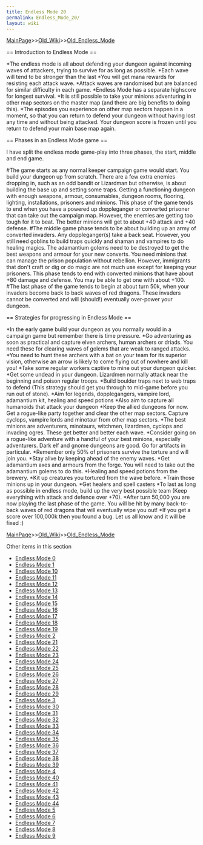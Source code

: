 ```yaml
---
title: Endless Mode 20
permalink: Endless_Mode_20/
layout: wiki
---
```


[MainPage](/keeperrl_wiki/ "wikilink")>>[Old_Wiki](/keeperrl_wiki/Old_Wiki "wikilink")>>[Old_Endless_Mode](/keeperrl_wiki/Old_Endless_Mode "wikilink")

== Introduction to Endless Mode ==

*The endless mode is all about defending your dungeon against incoming waves of attackers, trying to survive for as long as possible.
*Each wave will tend to be stronger than the last
*You will get mana rewards for resisting each attack wave.
*Attack waves are randomised but are balanced for similar difficulty in each game.
*Endless Mode has a separate highscore for longest survival.
*It is still possible to take your minions adventuring in other map sectors on the master map (and there are big benefits to doing this).
*The episodes you experience on other map sectors happen in a moment, so that you can return to defend your dungeon without having lost any time and without being attacked. Your dungeon score is frozen until you return to defend your main base map again.

== Phases in an Endless Mode game ==

I have split the endless mode game-play into three phases, the start, middle and end game.

#The game starts as any normal keeper campaign game would start. You build your dungeon up from scratch. There are a few extra enemies dropping in, such as an odd bandit or Lizardman but otherwise, is about building the base up and setting some traps. Getting a functioning dungeon with enough weapons, armour, consumables, dungeon rooms, flooring, lighting, installations, prisoners and minions. This phase of the game tends to end when you have a powered up doppleganger or converted prisoner that can take out the campaign map. However, the enemies are getting too tough for it to beat. The better minions will get to about +40 attack and +40 defense.
#The middle game phase tends to be about building up an army of converted invaders. Any doppleganger(s) take a back seat. However, you still need goblins to build traps quickly and shaman and vampires to do healing magics. The adamantium golems need to be destroyed to get the best weapons and armour for your new converts. You need minions that can manage the prison population without rebellion. However, immigrants that don't craft or dig or do magic are not much use except for keeping your prisoners. This phase tends to end with converted minions that have about +80 damage and defense. You may be able to get one with about +100.
#The last phase of the game tends to begin at about turn 50k, when your invaders become back to back waves of red dragons. These invaders cannot be converted and will (should!) eventually over-power your dungeon.

== Strategies for progressing in Endless Mode ==

*In the early game build your dungeon as you normally would in a campaign game but remember there is time pressure.
*Go adventuring as soon as practical and capture elven archers, human archers or driads. You need these for clearing waves of golems that are weak to ranged attacks.
*You need to hunt these archers with a bat on your team for its superior vision, otherwise an arrow is likely to come flying out of nowhere and kill you!
*Take some regular workers captive to mine out your dungeon quicker.
*Get some undead in your dungeon. Lizardmen normally attack near the beginning and poison regular troops.
*Build boulder traps next to web traps to defend (This strategy should get you through to mid-game before you run out of stone).
*Aim for legends, dopplegangers, vampire lord, adamantium kit, healing and speed potions
*Also aim to capture all humanoids that attack your dungeon
*Keep the allied dungeons for now. Get a rogue-like party together and clear the other map sectors. Capture cyclops, vampire lords and minotaur from other map sectors.
*The best minions are adventurers, minotaurs, witchmen, lizardmen, cyclops and invading ogres. These get better and better each wave.
*Consider going on a rogue-like adventure with a handful of your best minions, especially adventurers. Dark elf and gnome dungeons are good. Go for artifacts in particular.
*Remember only 50% of prisoners survive the torture and will join you.
*Stay alive by keeping ahead of the enemy waves.
*Get adamantium axes and armours from the forge. You will need to take out the adamantium golems to do this.
*Healing and speed potions from the brewery.
*Kit up creatures you tortured from the wave before.
*Train those minions up in your dungeon.
*Get healers and spell casters
*To last as long as possible in endless mode, build up the very best possible team (Keep everything with attack and defence over +70).
*After turn 50,000 you are now playing the last phase of the game. You will be hit by many back-to-back waves of red dragons that will eventually wipe you out!
*If you get a score over 100,000k then you found a bug. Let us all know and it will be fixed :)

[MainPage](/keeperrl_wiki/ "wikilink")>>[Old_Wiki](/keeperrl_wiki/Old_Wiki "wikilink")>>[Old_Endless_Mode](/keeperrl_wiki/Old_Endless_Mode "wikilink")

Other items in this section
-    [Endless Mode 0](/keeperrl_wiki/Endless_Mode_0 "wikilink")
-    [Endless Mode 1](/keeperrl_wiki/Endless_Mode_1 "wikilink")
-    [Endless Mode 10](/keeperrl_wiki/Endless_Mode_10 "wikilink")
-    [Endless Mode 11](/keeperrl_wiki/Endless_Mode_11 "wikilink")
-    [Endless Mode 12](/keeperrl_wiki/Endless_Mode_12 "wikilink")
-    [Endless Mode 13](/keeperrl_wiki/Endless_Mode_13 "wikilink")
-    [Endless Mode 14](/keeperrl_wiki/Endless_Mode_14 "wikilink")
-    [Endless Mode 15](/keeperrl_wiki/Endless_Mode_15 "wikilink")
-    [Endless Mode 16](/keeperrl_wiki/Endless_Mode_16 "wikilink")
-    [Endless Mode 17](/keeperrl_wiki/Endless_Mode_17 "wikilink")
-    [Endless Mode 18](/keeperrl_wiki/Endless_Mode_18 "wikilink")
-    [Endless Mode 19](/keeperrl_wiki/Endless_Mode_19 "wikilink")
-    [Endless Mode 2](/keeperrl_wiki/Endless_Mode_2 "wikilink")
-    [Endless Mode 21](/keeperrl_wiki/Endless_Mode_21 "wikilink")
-    [Endless Mode 22](/keeperrl_wiki/Endless_Mode_22 "wikilink")
-    [Endless Mode 23](/keeperrl_wiki/Endless_Mode_23 "wikilink")
-    [Endless Mode 24](/keeperrl_wiki/Endless_Mode_24 "wikilink")
-    [Endless Mode 25](/keeperrl_wiki/Endless_Mode_25 "wikilink")
-    [Endless Mode 26](/keeperrl_wiki/Endless_Mode_26 "wikilink")
-    [Endless Mode 27](/keeperrl_wiki/Endless_Mode_27 "wikilink")
-    [Endless Mode 28](/keeperrl_wiki/Endless_Mode_28 "wikilink")
-    [Endless Mode 29](/keeperrl_wiki/Endless_Mode_29 "wikilink")
-    [Endless Mode 3](/keeperrl_wiki/Endless_Mode_3 "wikilink")
-    [Endless Mode 30](/keeperrl_wiki/Endless_Mode_30 "wikilink")
-    [Endless Mode 31](/keeperrl_wiki/Endless_Mode_31 "wikilink")
-    [Endless Mode 32](/keeperrl_wiki/Endless_Mode_32 "wikilink")
-    [Endless Mode 33](/keeperrl_wiki/Endless_Mode_33 "wikilink")
-    [Endless Mode 34](/keeperrl_wiki/Endless_Mode_34 "wikilink")
-    [Endless Mode 35](/keeperrl_wiki/Endless_Mode_35 "wikilink")
-    [Endless Mode 36](/keeperrl_wiki/Endless_Mode_36 "wikilink")
-    [Endless Mode 37](/keeperrl_wiki/Endless_Mode_37 "wikilink")
-    [Endless Mode 38](/keeperrl_wiki/Endless_Mode_38 "wikilink")
-    [Endless Mode 39](/keeperrl_wiki/Endless_Mode_39 "wikilink")
-    [Endless Mode 4](/keeperrl_wiki/Endless_Mode_4 "wikilink")
-    [Endless Mode 40](/keeperrl_wiki/Endless_Mode_40 "wikilink")
-    [Endless Mode 41](/keeperrl_wiki/Endless_Mode_41 "wikilink")
-    [Endless Mode 42](/keeperrl_wiki/Endless_Mode_42 "wikilink")
-    [Endless Mode 43](/keeperrl_wiki/Endless_Mode_43 "wikilink")
-    [Endless Mode 44](/keeperrl_wiki/Endless_Mode_44 "wikilink")
-    [Endless Mode 5](/keeperrl_wiki/Endless_Mode_5 "wikilink")
-    [Endless Mode 6](/keeperrl_wiki/Endless_Mode_6 "wikilink")
-    [Endless Mode 7](/keeperrl_wiki/Endless_Mode_7 "wikilink")
-    [Endless Mode 8](/keeperrl_wiki/Endless_Mode_8 "wikilink")
-    [Endless Mode 9](/keeperrl_wiki/Endless_Mode_9 "wikilink")
